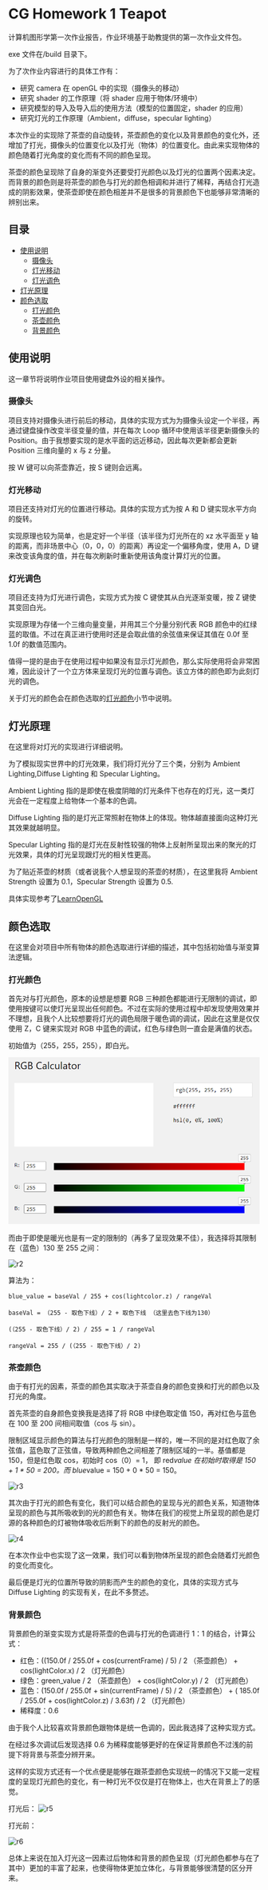 # CG Homework 1 Teapot

计算机图形学第一次作业报告，作业环境基于助教提供的第一次作业文件包。

exe 文件在/build 目录下。

为了次作业内容进行的具体工作有：

- 研究 camera 在 openGL 中的实现（摄像头的移动）
- 研究 shader 的工作原理（将 shader 应用于物体/环境中）
- 研究模型的导入及导入后的使用方法（模型的位置固定，shader 的应用）
- 研究灯光的工作原理（Ambient，diffuse，specular lighting）

本次作业的实现除了茶壶的自动旋转，茶壶颜色的变化以及背景颜色的变化外，还增加了打光，摄像头的位置变化以及打光（物体）的位置变化。由此来实现物体的颜色随着打光角度的变化而有不同的颜色呈现。

茶壶的颜色呈现除了自身的渐变外还要受打光颜色以及灯光的位置两个因素决定。而背景的颜色则是将茶壶的颜色与打光的颜色相调和并进行了稀释，再结合打光造成的阴影效果，使茶壶即使在颜色相差并不是很多的背景颜色下也能够非常清晰的辨别出来。

## 目录

- [使用说明](#使用说明)
  - [摄像头](#摄像头)
  - [灯光移动](#灯光移动)
  - [灯光调色](#灯光调色)
- [灯光原理](#灯光原理)
- [颜色选取](#颜色选取)
  - [打光颜色](#灯光颜色)
  - [茶壶颜色](#茶壶颜色)
  - [背景颜色](#背景颜色)

## 使用说明

这一章节将说明作业项目使用键盘外设的相关操作。

### 摄像头

项目支持对摄像头进行前后的移动，具体的实现方式为为摄像头设定一个半径，再通过键盘操作改变半径变量的值，并在每次 Loop 循环中使用该半径更新摄像头的 Position。由于我想要实现的是水平面的远近移动，因此每次更新都会更新 Position 三维向量的 x 与 z 分量。

按 W 键可以向茶壶靠近，按 S 键则会远离。

### 灯光移动

项目还支持对灯光的位置进行移动。具体的实现方式为按 A 和 D 键实现水平方向的旋转。

实现原理也较为简单，也是定好一个半径（该半径为灯光所在的 xz 水平面至 y 轴的距离，而非场景中心（0，0，0）的距离）再设定一个偏移角度，使用 A，D 键来改变该角度的值，并在每次刷新时重新使用该角度计算灯光的位置。

### 灯光调色

项目还支持为灯光进行调色，实现方式为按 C 键使其从白光逐渐变暖，按 Z 键使其变回白光。

实现原理为存储一个三维向量变量，并用其三个分量分别代表 RGB 颜色中的红绿蓝的取值。不过在真正进行使用时还是会取此值的余弦值来保证其值在 0.0f 至 1.0f 的数值范围内。

值得一提的是由于在使用过程中如果没有显示灯光颜色，那么实际使用将会非常困难，因此设计了一个立方体来呈现灯光的位置与调色。该立方体的颜色即为此刻灯光的调色。

关于灯光的颜色会在颜色选取的[灯光颜色](#灯光颜色)小节中说明。

## 灯光原理

在这里将对灯光的实现进行详细说明。

为了模拟现实世界中的灯光效果，我们将灯光分了三个类，分别为 Ambient Lighting,Diffuse Lighting 和 Specular Lighting。

Ambient Lighting 指的是即使在极度阴暗的灯光条件下也存在的灯光，这一类灯光会在一定程度上给物体一个基本的色调。

Diffuse Lighting 指的是灯光正常照射在物体上的体现。物体越直接面向这种灯光其效果就越明显。

Specular Lighting 指的是灯光在反射性较强的物体上反射所呈现出来的聚光的灯光效果，具体的灯光呈现跟灯光的相关性更高。

为了贴近茶壶的材质（或者说我个人想呈现的茶壶的材质），在这里我将 Ambient Strength 设置为 0.1，Specular Strength 设置为 0.5.

具体实现参考了[LearnOpenGL](https://learnopengl.com/Lighting/Basic-Lighting)

## 颜色选取

在这里会对项目中所有物体的颜色选取进行详细的描述，其中包括初始值与渐变算法逻辑。

### 打光颜色

首先对与打光颜色，原本的设想是想要 RGB 三种颜色都能进行无限制的调试，即使用按键可以使灯光呈现出任何颜色。不过在实际的使用过程中却发现使用效果并不理想，且我个人比较想要将灯光的调色局限于暖色调的调试，因此在这里是仅仅使用 Z，C 键来实现对 RGB 中蓝色的调试，红色与绿色则一直会是满值的状态。

初始值为（255，255，255），即白光。

![r1](https://github.com/naomixie/CG-HW/blob/HW1/CG_homework1/CG_homework1/pics/r1.PNG)

而由于即使是暖光也是有一定的限制的（再多了呈现效果不佳），我选择将其限制在（蓝色）130 至 255 之间：

![r2](https://github.com/naomixie/CG-HW/tree/HW1/CG_homework1/CG_homework1/pics/r2.PNG)

算法为：

    blue_value = baseVal / 255 + cos(lightcolor.z) / rangeVal

    baseVal = （255 - 取色下线）/ 2 + 取色下线 （这里去色下线为130）

    (（255 - 取色下线）/ 2) / 255 = 1 / rangeVal

    rangeVal = 255 / (（255 - 取色下线）/ 2)

### 茶壶颜色

由于有打光的因素，茶壶的颜色其实取决于茶壶自身的颜色变换和打光的颜色以及打光的角度。

首先茶壶的自身颜色变换我是选择了将 RGB 中绿色取定值 150，再对红色与蓝色在 100 至 200 间相间取值（cos 与 sin）。

限制区域显示颜色的算法与打光颜色的限制是一样的，唯一不同的是对红色取了余弦值，蓝色取了正弦值，导致两种颜色之间相差了限制区域的一半。基值都是 150，但是红色取 cos，初始时 cos（0）= 1， 即 red*value 在初始时取得是 150 + 1 * 50 = 200。而 blue*value = 150 + 0 * 50 = 150。

![r3](https://github.com/naomixie/CG-HW/tree/HW1/CG_homework1/CG_homework1/pics/r3.PNG)

其次由于打光的颜色有变化，我们可以结合颜色的呈现与光的颜色关系，知道物体呈现的颜色与其所吸收到的光的颜色有关。物体在我们的视觉上所呈现的颜色是灯源的各种颜色的灯被物体吸收后所剩下的颜色的反射光的颜色。

![r4](https://github.com/naomixie/CG-HW/tree/HW1/CG_homework1/CG_homework1/pics/r4.PNG)

在本次作业中也实现了这一效果，我们可以看到物体所呈现的颜色会随着灯光颜色的变化而变化。

最后便是灯光的位置所导致的阴影而产生的颜色的变化，具体的实现方式与 Diffuse Lighting 的实现有关，在此不多赘述。

### 背景颜色

背景颜色的渐变实现方式是将茶壶的色调与打光的色调进行 1：1 的结合，计算公式：

- 红色：((150.0f / 255.0f + cos(currentFrame) / 5) / 2 （茶壶颜色） + cos(lightColor.x) / 2 （灯光颜色）
- 绿色：green_value / 2 （茶壶颜色） + cos(lightColor.y) / 2 （灯光颜色）
- 蓝色：(150.0f / 255.0f + sin(currentFrame) / 5) / 2 （茶壶颜色） + ( 185.0f / 255.0f + cos(lightColor.z) / 3.63f) / 2 （灯光颜色）
- 稀释度：0.6

由于我个人比较喜欢背景颜色跟物体是统一色调的，因此我选择了这种实现方式。

在经过多次调试后发现选择 0.6 为稀释度能够更好的在保证背景颜色不过浅的前提下将背景与茶壶分辨开来。

这样的实现方式还有一个优点便是能够在跟茶壶颜色实现统一的情况下又能一定程度的呈现灯光颜色的变化，有一种灯光不仅仅是打在物体上，也大在背景上了的感觉。

打光后：
![r5](https://github.com/naomixie/CG-HW/tree/HW1/CG_homework1/CG_homework1/pics/r5.PNG)

打光前：

![r6](https://github.com/naomixie/CG-HW/tree/HW1/CG_homework1/CG_homework1/pics/r6.PNG)

总体上来说在加入灯光这一因素过后物体和背景的颜色呈现（灯光颜色都参与在了其中）更加的丰富了起来，也使得物体更加立体化，与背景能够很清楚的区分开来。
